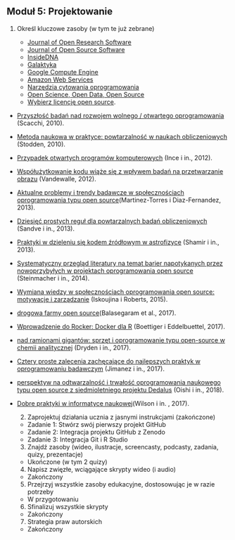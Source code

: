 ## Moduł 5: Projektowanie

1. Określ kluczowe zasoby (w tym te już zebrane)
    
    - [Journal of Open Research Software](https://openresearchsoftware.metajnl.com/) 
    - [Journal of Open Source Software](https://joss.theoj.org/)
    - [InsideDNA](https://insidedna.me/) 
    - [Galaktyka](https://galaxyproject.org/)
    - [Google Compute Engine](https://cloud.google.com/compute/) 
    - [Amazon Web Services](https://aws.amazon.com/)
    - [Narzędzia cytowania oprogramowania](https://github.com/mozillascience/software-citation-tools)
    - [Open Science, Open Data, Open Source](https://pfern.github.io/OSODOS/gitbook/)
    - [Wybierz licencję open source](https://choosealicense.com/).

- [Przyszłość badań nad rozwojem wolnego / otwartego oprogramowania](http://www.ics.uci.edu/~wscacchi/Papers/New/FoSER-Scacchi-2010.pdf) (Scacchi, 2010).
- [Metoda naukowa w praktyce: powtarzalność w naukach obliczeniowych](http://datascienceassn.org/sites/default/files/The%20Scientific%20Method%20in%20Practice%20-%20Reproducibility%20in%20the%20Computational%20Sciences.pdf) (Stodden, 2010).
- [Przypadek otwartych programów komputerowych](https://www.nature.com/articles/nature10836) (Ince i in., 2012).
- [Współużytkowanie kodu wiąże się z wpływem badań na przetwarzanie obrazu](https://infoscience.epfl.ch/record/206184/files/Vandewalle12.pdf) (Vandewalle, 2012).
- [Aktualne problemy i trendy badawcze w społecznościach oprogramowania typu open source](https://www.google.com/url?q=https://idus.us.es/xmlui/bitstream/handle/11441/32245/Current%2520issues%2520and%2520research%2520trends.pdf?sequence%3D1)(Martinez-Torres i Diaz-Fernandez, 2013).
- [Dziesięć prostych reguł dla powtarzalnych badań obliczeniowych](http://journals.plos.org/ploscompbiol/article?id%3D10.1371/journal.pcbi.1003285) (Sandve i in., 2013).
- [Praktyki w dzieleniu się kodem źródłowym w astrofizyce](https://arxiv.org/abs/1304.6780) (Shamir i in., 2013).
- [Systematyczny przegląd literatury na temat barier napotykanych przez nowoprzybyłych w projektach oprogramowania open source](http://igor.pro.br/publica/papers/IST_SysReview_PrePrint.pdf) (Steinmacher i in., 2014).
- [Wymiana wiedzy w społecznościach oprogramowania open source: motywacje i zarządzanie](https://pdfs.semanticscholar.org/f2a2/c5129cf5656af7acc7ffaf84c9c9bafe72c5.pdf) (Iskoujina i Roberts, 2015).
- [drogowa farmy open source](http://journals.plos.org/plosmedicine/article?id%3D10.1371/journal.pmed.1002276)(Balasegaram et al., 2017).
- [Wprowadzenie do Rocker: Docker dla R](https://arxiv.org/abs/1710.03675) (Boettiger i Eddelbuettel, 2017).
- [nad ramionami gigantów: sprzęt i oprogramowanie typu open-source w chemii analitycznej](https://pubs.acs.org/doi/abs/10.1021/acs.analchem.7b00485) (Dryden i in., 2017).
- [Cztery proste zalecenia zachęcające do najlepszych praktyk w oprogramowaniu badawczym](https://f1000research.com/articles/6-876/v1) (Jimanez i in., 2017).
- [perspektyw na odtwarzalność i trwałość oprogramowania naukowego typu open source z siedmioletniego projektu Dedalus](https://arxiv.org/abs/1801.08200) (Oishi i in., 2018).
- [Dobre praktyki w informatyce naukowej](https://doi.org/10.1371/journal.pcbi.1005510)(Wilson i in. , 2017).
    
    2. Zaprojektuj działania ucznia z jasnymi instrukcjami (zakończone)
    - Zadanie 1: Stwórz swój pierwszy projekt GitHub
    - Zadanie 2: Integracja projektu GitHub z Zenodo
    - Zadanie 3: Integracja Git i R Studio
    3. Znajdź zasoby (wideo, ilustracje, screencasty, podcasty, zadania, quizy, prezentacje)
    - Ukończone (w tym 2 quizy)
    4. Napisz zwięzłe, wciągające skrypty wideo (i audio)
    - Zakończony
    5. Przejrzyj wszystkie zasoby edukacyjne, dostosowując je w razie potrzeby
    - W przygotowaniu
    6. Sfinalizuj wszystkie skrypty
    - Zakończony
    7. Strategia praw autorskich
    - Zakończony